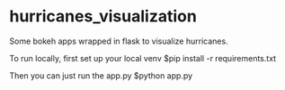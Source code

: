 # hurricanes_visualization
Some bokeh apps wrapped in flask to visualize hurricanes.

To run locally, first set up your local venv
    $pip install -r requirements.txt
  
Then you can just run the app.py
    $python app.py
